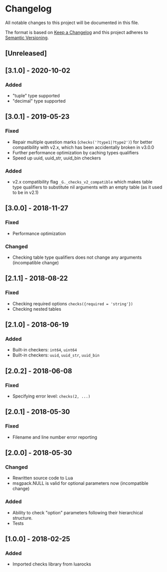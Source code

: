 # Changelog
All notable changes to this project will be documented in this file.

The format is based on [Keep a Changelog](http://keepachangelog.com/en/1.0.0/)
and this project adheres to [Semantic Versioning](http://semver.org/spec/v2.0.0.html).

## [Unreleased]

## [3.1.0] - 2020-10-02

### Added

- "tuple" type supported
- "decimal" type supported

## [3.0.1] - 2019-05-23

### Fixed

- Repair multiple question marks (`checks('?type1|?type2')`) for better compatibility with v2.x,
  which has been accidentally broken in v3.0.0
- Further performance optimization by caching types qualifiers
- Speed up uuid, uuid_str, uuid_bin checkers

### Added

- v2.x compatibility flag `_G._checks_v2_compatible` which makes
  table type qualifiers to substitute nil arguments with an empty table
  (as it used to be in v2.1)

## [3.0.0] - 2018-11-27

### Fixed

- Performance optimization

### Changed

- Checking table type qualifiers does not change any arguments (incompatible change)

## [2.1.1] - 2018-08-22

### Fixed

- Checking required options `checks({required = 'string'})`
- Checking nested tables

## [2.1.0] - 2018-06-19

### Added

- Built-in checkers: `int64`, `uint64`
- Built-in checkers: `uuid`, `uuid_str`, `uuid_bin`

## [2.0.2] - 2018-06-08

### Fixed

- Specifying error level: `checks(2, ...)`

## [2.0.1] - 2018-05-30

### Fixed

- Filename and line number error reporting

## [2.0.0] - 2018-05-30

### Changed

- Rewritten source code to Lua
- msgpack.NULL is valid for optional parameters now (incompatible change)

### Added

- Ability to check "option" parameters following their hierarchical structure.
- Tests

## [1.0.0] - 2018-02-25

### Added

- Imported checks library from luarocks

